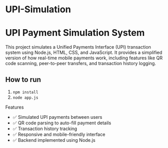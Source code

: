 # UPI-Simulation
# UPI Payment Simulation System
This project simulates a Unified Payments Interface (UPI) transaction system using Node.js, HTML, CSS, and JavaScript. It provides a simplified version of how real-time mobile payments work, including features like QR code scanning, peer-to-peer transfers, and transaction history logging.

## How to run
1. `npm install`
2. `node app.js`

Features

- ✅ Simulated UPI payments between users
- ✅ QR code parsing to auto-fill payment details
- ✅ Transaction history tracking
- ✅ Responsive and mobile-friendly interface
- ✅ Backend implemented using Node.js
